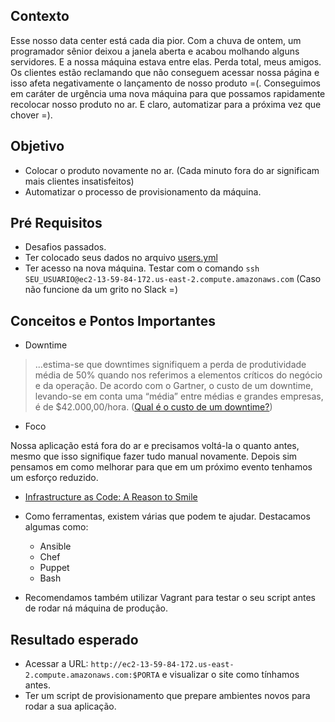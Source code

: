 ## Contexto

Esse nosso data center está cada dia pior. Com a chuva de ontem, um programador sênior deixou a janela aberta e acabou molhando alguns servidores. E a nossa máquina estava entre elas. Perda total, meus amigos. 
Os clientes estão reclamando que não conseguem acessar nossa página e isso afeta negativamente o lançamento de nosso produto =(.
Conseguimos em caráter de urgência uma nova máquina para que possamos rapidamente recolocar nosso produto no ar. E claro, automatizar para a próxima vez que chover =). 

## Objetivo

* Colocar o produto novamente no ar. (Cada minuto fora do ar significam mais clientes insatisfeitos)
* Automatizar o processo de provisionamento da máquina. 

## Pré Requisitos

* Desafios passados.
* Ter colocado seus dados no arquivo [users.yml](https://github.com/guitoper/mao-na-massa-di/blob/master/users.yml)
* Ter acesso na nova máquina. Testar com o comando `ssh SEU_USUARIO@ec2-13-59-84-172.us-east-2.compute.amazonaws.com` (Caso não funcione da um grito no Slack =)

## Conceitos e Pontos Importantes

* Downtime
> ...estima-se que downtimes signifiquem a perda de produtividade média de 50% quando nos referimos a elementos críticos do negócio e da operação. De acordo com o Gartner, o custo de um downtime, levando-se em conta uma “média” entre médias e grandes empresas, é de $42.000,00/hora. ([Qual é o custo de um downtime?](https://www.opservices.com.br/qual-e-o-custo-de-um-downtime/)) 

* Foco

Nossa aplicação está fora do ar e precisamos voltá-la o quanto antes, mesmo que isso signifique fazer tudo manual novamente. Depois sim pensamos em como melhorar para que em um próximo evento tenhamos um esforço reduzido.

* [Infrastructure as Code: A Reason to Smile](https://www.thoughtworks.com/insights/blog/infrastructure-code-reason-smile)

* Como ferramentas, existem várias que podem te ajudar. Destacamos algumas como:
  * Ansible
  * Chef
  * Puppet
  * Bash

* Recomendamos também utilizar Vagrant para testar o seu script antes de rodar ná máquina de produção. 

## Resultado esperado

* Acessar a URL: `http://ec2-13-59-84-172.us-east-2.compute.amazonaws.com:$PORTA` e visualizar o site como tínhamos antes.
* Ter um script de provisionamento que prepare ambientes novos para rodar a sua aplicação. 
